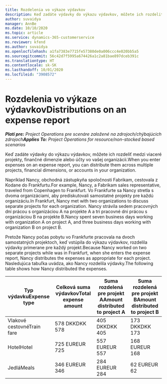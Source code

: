 ```yaml
---
title: Rozdelenia vo výkaze výdavkov
description: Keď zadáte výdavky do výkazu výdavkov, môžete ich rozdeliť medzi viaceré projekty, právnické osoby alebo účty vo vašej organizácii.
author: suvaidya
manager: AnnBe
ms.date: 10/10/2020
ms.topic: article
ms.service: dynamics-365-customerservice
ms.reviewer: kfend
ms.author: suvaidya
ms.openlocfilehash: a1fa7383e7715fe57380de0a006ccc4e020bb5a5
ms.sourcegitcommit: 56c42d7f5995a674426a1c2a81bae897dceb391c
ms.translationtype: HT
ms.contentlocale: sk-SK
ms.lasthandoff: 10/01/2020
ms.locfileid: "3908572"
---
```

# <a name="distributions-on-an-expense-report"></a><span data-ttu-id="61cf3-103">Rozdelenia vo výkaze výdavkov</span><span class="sxs-lookup"><span data-stu-id="61cf3-103">Distributions on an expense report</span></span>

<span data-ttu-id="61cf3-104">_**Platí pre:** Project Operations pre scenáre založené na zdrojoch/chýbajúcich zdrojoch_</span><span class="sxs-lookup"><span data-stu-id="61cf3-104">_**Applies To:** Project Operations for resource/non-stocked based scenarios_</span></span>

<span data-ttu-id="61cf3-105">Keď zadáte výdavky do výkazu výdavkov, môžete ich rozdeliť medzi viaceré projekty, finančné dimenzie alebo účty vo vašej organizácii.</span><span class="sxs-lookup"><span data-stu-id="61cf3-105">When you enter expenses on an expense report, you can distribute them across multiple projects, financial dimensions, or accounts in your organization.</span></span>

<span data-ttu-id="61cf3-106">Napríklad Nancy, obchodná zástupkyňa spoločnosti Fabrikam, cestovala z Kodane do Frankfurtu.</span><span class="sxs-lookup"><span data-stu-id="61cf3-106">For example, Nancy, a Fabrikam sales representative, traveled from Copenhagen to Frankfurt.</span></span> <span data-ttu-id="61cf3-107">Vo Frankfurte sa Nancy stretla s dvoma organizáciami, aby prediskutovali samostatné projekty pre každú organizáciu.</span><span class="sxs-lookup"><span data-stu-id="61cf3-107">In Frankfurt, Nancy met with two organizations to discuss separate projects for each organization.</span></span> <span data-ttu-id="61cf3-108">Nancy strávila sedem pracovných dní prácou s organizáciou A na projekte A a tri pracovné dni prácou s organizáciou B na projekte B.</span><span class="sxs-lookup"><span data-stu-id="61cf3-108">Nancy spent seven business days working with organization A on project A, and three business days working with organization B on project B.</span></span>

<span data-ttu-id="61cf3-109">Pretože Nancy počas pobytu vo Frankfurte pracovala na dvoch samostatných projektoch, keď vstúpila do výkazu výdavkov, rozdelila výdavky primerane pre každý projekt.</span><span class="sxs-lookup"><span data-stu-id="61cf3-109">Because Nancy worked on two separate projects while was in Frankfurt, when she enters the expense report, Nancy distributes the expenses as appropriate for each project.</span></span> <span data-ttu-id="61cf3-110">Nasledujúca tabuľka uvádza, ako Nancy rozdelila výdavky.</span><span class="sxs-lookup"><span data-stu-id="61cf3-110">The following table shows how Nancy distributed the expenses.</span></span>

| <span data-ttu-id="61cf3-111">Typ výdavku</span><span class="sxs-lookup"><span data-stu-id="61cf3-111">Expense type</span></span> | <span data-ttu-id="61cf3-112">Celková suma výdavkov</span><span class="sxs-lookup"><span data-stu-id="61cf3-112">Total expense amount</span></span> | <span data-ttu-id="61cf3-113">Suma rozdelená pre projekt A</span><span class="sxs-lookup"><span data-stu-id="61cf3-113">Amount distributed to project A</span></span> | <span data-ttu-id="61cf3-114">Suma rozdelená pre projekt B</span><span class="sxs-lookup"><span data-stu-id="61cf3-114">Amount distributed to project B</span></span> |
|--------------|----------------------|---------------------------------|---------------------------------|
| <span data-ttu-id="61cf3-115">Vlakové cestovné</span><span class="sxs-lookup"><span data-stu-id="61cf3-115">Train fare</span></span>   | <span data-ttu-id="61cf3-116">578 DKK</span><span class="sxs-lookup"><span data-stu-id="61cf3-116">DKK 578</span></span>              | <span data-ttu-id="61cf3-117">405 DKK</span><span class="sxs-lookup"><span data-stu-id="61cf3-117">DKK 405</span></span>                         | <span data-ttu-id="61cf3-118">173 DKK</span><span class="sxs-lookup"><span data-stu-id="61cf3-118">DKK 173</span></span>                         |
| <span data-ttu-id="61cf3-119">Hotel</span><span class="sxs-lookup"><span data-stu-id="61cf3-119">Hotel</span></span>        | <span data-ttu-id="61cf3-120">725 EUR</span><span class="sxs-lookup"><span data-stu-id="61cf3-120">EUR 725</span></span>              | <span data-ttu-id="61cf3-121">557 EUR</span><span class="sxs-lookup"><span data-stu-id="61cf3-121">EUR 557</span></span>                         | <span data-ttu-id="61cf3-122">168 EUR</span><span class="sxs-lookup"><span data-stu-id="61cf3-122">EUR 168</span></span>                         |
| <span data-ttu-id="61cf3-123">Jedlá</span><span class="sxs-lookup"><span data-stu-id="61cf3-123">Meals</span></span>        | <span data-ttu-id="61cf3-124">346 EUR</span><span class="sxs-lookup"><span data-stu-id="61cf3-124">EUR 346</span></span>              | <span data-ttu-id="61cf3-125">284 EUR</span><span class="sxs-lookup"><span data-stu-id="61cf3-125">EUR 284</span></span>                         | <span data-ttu-id="61cf3-126">62 EUR</span><span class="sxs-lookup"><span data-stu-id="61cf3-126">EUR 62</span></span>                          |
